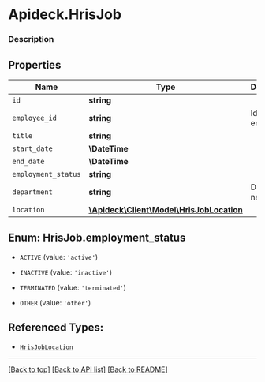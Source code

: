 # Apideck.HrisJob

### Description

## Properties
Name | Type | Description | Notes
------------ | ------------- | ------------- | -------------
`id` | **string** |  | [optional] 
`employee_id` | **string** | Id of the employee | [optional] 
`title` | **string** |  | [optional] 
`start_date` | **\DateTime** |  | [optional] 
`end_date` | **\DateTime** |  | [optional] 
`employment_status` | **string** |  | [optional] 
`department` | **string** | Department name | [optional] 
`location` | [**\Apideck\Client\Model\HrisJobLocation**](HrisJobLocation.md) |  | [optional] 





<a name="EMPLOYMENT_STATUS"></a>
## Enum: HrisJob.employment_status


* `ACTIVE` (value: `'active'`)

* `INACTIVE` (value: `'inactive'`)

* `TERMINATED` (value: `'terminated'`)

* `OTHER` (value: `'other'`)




## Referenced Types:







* [`HrisJobLocation`](HrisJobLocation.md)

---

[[Back to top]](#) [[Back to API list]](../../../../README.md#documentation-for-api-endpoints) [[Back to README]](../../../../README.md)


